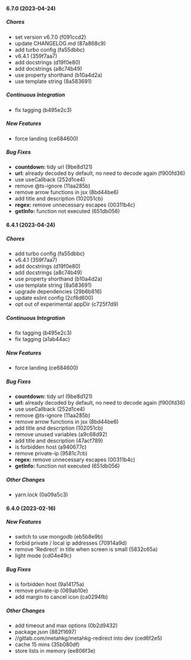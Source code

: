 #### 6.7.0 (2023-04-24)

##### Chores

*  set version v6.7.0 (f091ccd2)
*  update CHANGELOG.md (87a868c9)
*  add turbo config (fa55dbbc)
*  v6.4.1 (359f7aa7)
*  add docstrings (d19f0e80)
*  add docstrings (a8c74b49)
*  use property shorthand (b10a4d2a)
*  use template string (8a583691)

##### Continuous Integration

*  fix tagging (b495e2c3)

##### New Features

*  force landing (ce684600)

##### Bug Fixes

* **countdown:**  tidy url (9be8d121)
* **url:**  already decoded by default, no need to decode again (f900fd36)
*  use useCallback (252d1ce4)
*  remove @ts-ignore (11aa285b)
*  remove arrow functions in jsx (8bd44be6)
*  add title and description (102051cb)
* **regex:**  remove unnecessary escapes (00311b4c)
* **getInfo:**  function not executed (651db056)

#### 6.4.1 (2023-04-24)

##### Chores

*  add turbo config (fa55dbbc)
*  v6.4.1 (359f7aa7)
*  add docstrings (d19f0e80)
*  add docstrings (a8c74b49)
*  use property shorthand (b10a4d2a)
*  use template string (8a583691)
*  upgrade dependencies (29b6b816)
*  update eslint config (2cf8d600)
*  opt out of experimental appDir (c725f7d9)

##### Continuous Integration

*  fix tagging (b495e2c3)
*  fix tagging (a1ab44ac)

##### New Features

*  force landing (ce684600)

##### Bug Fixes

* **countdown:**  tidy url (9be8d121)
* **url:**  already decoded by default, no need to decode again (f900fd36)
*  use useCallback (252d1ce4)
*  remove @ts-ignore (11aa285b)
*  remove arrow functions in jsx (8bd44be6)
*  add title and description (102051cb)
*  remove unused variables (a9c68d92)
*  add title and description (47acf789)
*  is forbidden host (a940677c)
*  remove private-ip (9581c7cb)
* **regex:**  remove unnecessary escapes (00311b4c)
* **getInfo:**  function not executed (651db056)

##### Other Changes

*  yarn.lock (0a09a5c3)

#### 6.4.0 (2023-02-16)

##### New Features

- switch to use mongodb (eb5b8e9b)
- forbid private / local ip addresses (70914a9d)
- remove 'Redirect' in title when screen is small (5832c65a)
- light mode (cd04e49c)

##### Bug Fixes

- is forbidden host (9a14175a)
- remove private-ip (069ab10e)
- add margin to cancel icon (ca0294fb)

##### Other Changes

- add timeout and max options (0b2d9432)
- package.json (882f1697)
- //gitlab.com/metahkg/metahkg-redirect into dev (ced6f2e5)
- cache 15 mins (35b080df)
- store lists in memory (ee806f3e)
